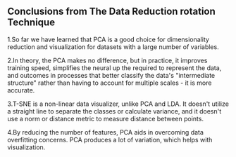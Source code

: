 ## Conclusions from The Data Reduction rotation Technique

1.So far we have learned that PCA is a good choice for dimensionality reduction and visualization for datasets with a large number of variables.

2.In theory, the PCA makes no difference, but in practice, it improves training speed, simplifies the neural up the required to represent the data, and outcomes in processes that better classify the data's "intermediate structure" rather than having to account for multiple scales - it is more accurate.

3.T-SNE is a non-linear data visualizer, unlike PCA and LDA. It doesn't utilize a straight line to separate the classes or calculate variance, and it doesn't use a norm or distance metric to measure distance between points.

4.By reducing the number of features, PCA aids in overcoming data overfitting concerns. PCA produces a lot of variation, which helps with visualization.
